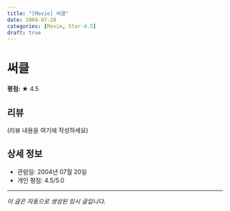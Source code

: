 ```yaml
---
title: "[Movie] 써클"
date: 2004-07-20
categories: [Movie, Star-4.5]
draft: true
---
```


# 써클

**평점:** ★ 4.5

## 리뷰

(리뷰 내용을 여기에 작성하세요)

## 상세 정보

- 관람일: 2004년 07월 20일
- 개인 평점: 4.5/5.0

---

*이 글은 자동으로 생성된 임시 글입니다.*
